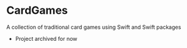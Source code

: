 # CardGames
A collection of traditional card games using Swift and Swift packages

- Project archived for now